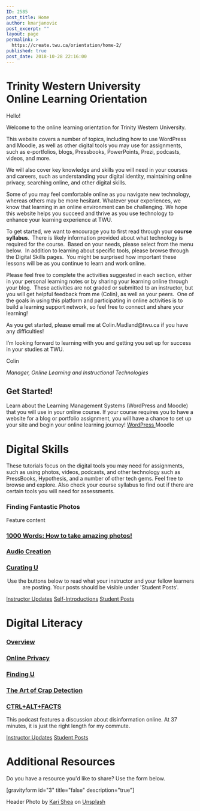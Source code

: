 ```yaml
---
ID: 2585
post_title: Home
author: kmarjanovic
post_excerpt: ""
layout: page
permalink: >
  https://create.twu.ca/orientation/home-2/
published: true
post_date: 2018-10-28 22:16:00
---
```

<!--themify_builder_static--><h1>Trinity Western University<br/>Online Learning Orientation</h1>
 <p>Hello!</p> <p>Welcome to the online learning orientation for Trinity Western University.</p> <p>This website covers a number of topics, including how to use WordPress and Moodle, as well as other digital tools you may use for assignments, such as e-portfolios, blogs, Pressbooks, PowerPoints, Prezi, podcasts, videos, and more. </p> <p>We will also cover key knowledge and skills you will need in your courses and careers, such as understanding your digital identity, maintaining online privacy, searching online, and other digital skills.</p> <p>Some of you may feel comfortable online as you navigate new technology, whereas others may be more hesitant. Whatever your experiences, we know that learning in an online environment can be challenging. We hope this website helps you succeed and thrive as you use technology to enhance your learning experience at TWU.</p> <p>To get started, we want to encourage you to first read through your <strong>course syllabus</strong>.  There is likely information provided about what technology is required for the course.  Based on your needs, please select from the menu below.  In addition to learning about specific tools, please browse through the Digital Skills pages.  You might be surprised how important these lessons will be as you continue to learn and work online.</p> <p>Please feel free to complete the activities suggested in each section, either in your personal learning notes or by sharing your learning online through your blog.  These activities are not graded or submitted to an instructor, but you will get helpful feedback from me (Colin), as well as your peers.  One of the goals in using this platform and participating in online activities is to build a learning support network, so feel free to connect and share your learning!</p> <p>As you get started, please email me at Colin.Madland@twu.ca if you have any difficulties!</p> <p>I’m looking forward to learning with you and getting you set up for success in your studies at TWU.</p> <p>Colin</p> <p><em>Manager, Online Learning and Instructional Technologies</em></p> 
<h2>Get Started!<br/></h2>
 Learn about the Learning Management Systems (WordPress and Moodle) that you will use in your online course. If your course requires you to have a website for a blog or portfolio assignment, you will have a chance to set up your site and begin your online learning journey! 
 <a href="https://create.twu.ca/orientation/wordpress-navigation/"> WordPress </a> 
 Moodle 
 
 
 
<h1>Digital Skills<br/></h1>
 
 These tutorials focus on the digital tools you may need for assignments, such as using photos, videos, podcasts, and other technology such as PressBooks, Hypothesis, and a number of other tech gems. Feel free to browse and explore. Also check your course syllabus to find out if there are certain tools you will need for assessments. 
 
 
 
 <h3>Finding Fantastic Photos</h3> <p>Feature content</p> 
 
 <a href="https://create.twu.ca/orientation/digital-literacy/1000-words" > 
 
 </a> 
 <h3><a href="https://create.twu.ca/orientation/digital-literacy/1000-words">1000 Words: How to take amazing photos!</a></h3> 
 
 <a href="https://create.twu.ca/orientation/digital-literacy/audio-creation/" > 
 
 </a> 
 <h3><a href="https://create.twu.ca/orientation/digital-literacy/audio-creation/">Audio Creation</a></h3> 
 
 <a href="https://create.twu.ca/orientation/digital-skills/curating-u" > 
 
 </a> 
 <h3><a href="https://create.twu.ca/orientation/digital-skills/curating-u">Curating U</a></h3> 
 
 <p style="text-align: center;">Use the buttons below to read what your instructor and your fellow learners are posting. Your posts should be visible under 'Student Posts'.</p> 
 <a href="https://create.twu.ca/orientation/category/u1-updates" > Instructor Updates</a> 
 <a href="https://create.twu.ca/orientation/category/hi" > Self-Introductions</a> 
 <a href="https://create.twu.ca/orientation/category/digital-skills" > Student Posts</a> 
 
<h1>Digital Literacy<br/></h1>
 <a href="https://create.twu.ca/orientation/digital-literacy" > 
 
 </a> 
 <h3><a href="https://create.twu.ca/orientation/digital-literacy">Overview</a></h3> 
 
 <a href="https://create.twu.ca/orientation/online-privacy/" > 
 
 </a> 
 <h3><a href="https://create.twu.ca/orientation/online-privacy/">Online Privacy</a></h3> 
 
 <a href="https://create.twu.ca/orientation/digital-literacy/finding-u" > 
 
 </a> 
 <h3><a href="https://create.twu.ca/orientation/digital-literacy/finding-u">Finding U</a></h3> 
 
 <a href="https://create.twu.ca/orientation/digital-literacy/the-art-of-crap-detection" > 
 
 </a> 
 <h3><a href="https://create.twu.ca/orientation/digital-literacy/the-art-of-crap-detection">The Art of Crap Detection</a></h3> 
 
 <a href="https://itunes.apple.com/ca/podcast/ctrl-alt-facts/id1247652431?i=1000407985242&#038;mt=2" > 
 
 </a> 
 <h3><a href="https://itunes.apple.com/ca/podcast/ctrl-alt-facts/id1247652431?i=1000407985242&#038;mt=2">CTRL+ALT+FACTS</a></h3> <p>This podcast features a discussion about disinformation online. At 37 minutes, it is just the right length for my commute.</p> 
 
 <a href="https://create.twu.ca/orientation/category/u2-updates" > Instructor Updates</a> 
 <a href="https://create.twu.ca/orientation/category/digital-literacy" > Student Posts</a> 
<h1>Additional Resources<br/></h1>
 <p>Do you have a resource you'd like to share? Use the form below.</p><p>[gravityform id="3" title="false" description="true"]</p> 
 Header Photo by <a href="https://unsplash.com/photos/1SAnrIxw5OY?utm_source=unsplash&amp;utm_medium=referral&amp;utm_content=creditCopyText">Kari Shea</a> on <a href="https://unsplash.com/?utm_source=unsplash&amp;utm_medium=referral&amp;utm_content=creditCopyText">Unsplash</a><!--/themify_builder_static-->